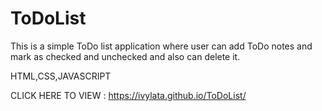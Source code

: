 # ToDoList


This is a simple ToDo list application where user can add ToDo notes and mark as checked and unchecked and also can delete it.

HTML,CSS,JAVASCRIPT

CLICK HERE TO VIEW : https://ivylata.github.io/ToDoList/
